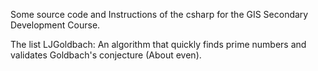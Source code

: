 Some source code and Instructions of the csharp for the GIS Secondary Development Course.

The list
LJGoldbach: An algorithm that quickly finds prime numbers and validates Goldbach's conjecture (About even).
